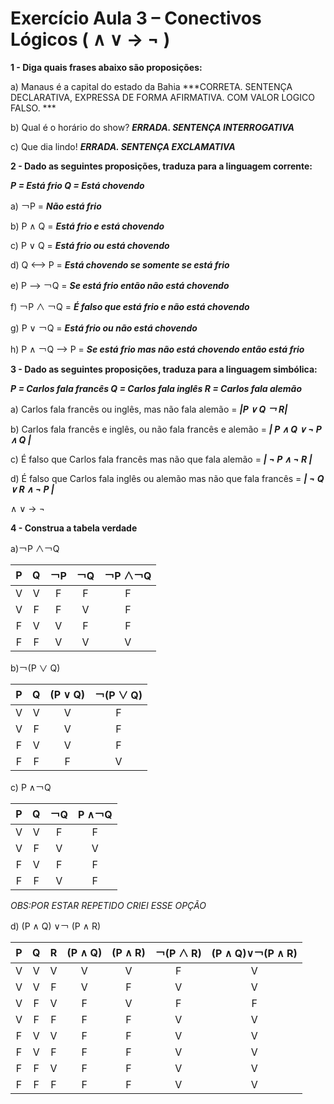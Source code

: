 # Exercício Aula 3 – Conectivos Lógicos ( ∧ ∨ → ¬ ) 


**1 - Diga quais frases abaixo são proposições:**

a) Manaus é a capital do estado da Bahia   ***CORRETA. SENTENÇA DECLARATIVA, EXPRESSA DE FORMA AFIRMATIVA. COM VALOR LOGICO FALSO. ***

b) Qual é o horário do show? ***ERRADA. SENTENÇA INTERROGATIVA***

c) Que dia lindo! ***ERRADA. SENTENÇA EXCLAMATIVA***

**2 - Dado as seguintes proposições, traduza para a linguagem corrente:**

***P = Está frio Q = Está chovendo***

a) ￢P  = ***Não está frio***

b) P ∧ Q = ***Está frio e está chovendo***

c) P ∨ Q = ***Está frio ou está chovendo***

d) Q ⟷ P = ***Está chovendo se somente se está frio***

e) P ⟶ ￢Q = ***Se está frio então não está chovendo***

f) ￢P ∧ ￢Q = ***É falso que está frio e não está chovendo***

g) P ∨ ￢Q = ***Está frio ou não está chovendo***

h) P ∧ ￢Q ⟶ P = ***Se está frio mas não está chovendo então está frio***

**3 - Dado as seguintes proposições, traduza para a linguagem simbólica:**

***P = Carlos fala francês Q = Carlos fala inglês R = Carlos fala alemão***

a) Carlos fala francês ou inglês, mas não fala alemão =
***|P ∨ Q ￢ R|***

b) Carlos fala francês e inglês, ou não fala francês e alemão = ***| P ∧ Q ∨ ¬ P ∧ Q |***

c) É falso que Carlos fala francês mas não que fala alemão = ***| ¬ P ∧ ¬ R |***

d) É falso que Carlos fala inglês ou alemão mas não que fala francês = ***| ¬ Q ∨ R ∧ ¬ P |***


∧ ∨ → ¬ 



**4 - Construa a tabela verdade**

a)￢P ∧￢Q 

|  P  |  Q  | ￢P | ￢Q | ￢P ∧￢Q | 
|:---:|:---:|:---:|:---:|  :---:  | 
|  V  |  V  |  F  |  F  |    F    |   
|  V  |  F  |  F  |  V  |    F    |   
|  F  |  V  |  V  |  F  |    F    |    
|  F  |  F  |  V  |  V  |    V    |   



b)￢(P ∨ Q)

|  P  |  Q  | (P ∨ Q) |  ￢(P ∨ Q) | 
|:---:|:---:|  :---:  |    :---:   | 
|  V  |  V  |    V    |      F     |   
|  V  |  F  |    V    |      F     |   
|  F  |  V  |    V    |      F     |    
|  F  |  F  |    F    |      V     |   



c) P ∧￢Q 

|  P  |  Q  | ￢Q |   P ∧￢Q  | 
|:---:|:---:|:---:|   :---:  | 
|  V  |  V  |  F  |     F    |   
|  V  |  F  |  V  |     V    |   
|  F  |  V  |  F  |     F    |    
|  F  |  F  |  V  |     F    | 

*OBS:POR ESTAR REPETIDO CRIEI ESSE OPÇÃO*

d) (P ∧ Q) ∨￢ (P ∧ R)

|  P  |  Q  |  R  | (P ∧ Q) | (P ∧ R) | ￢(P ∧ R) | (P ∧ Q)∨￢(P ∧ R)|
|:---:|:---:|:---:|  :---:  |  :---:  |   :---:   |       :---:      |
|  V  |  V  |  V  |    V    |    V    |     F     |         V        |
|  V  |  V  |  F  |    V    |    F    |     V     |         V        |
|  V  |  F  |  V  |    F    |    V    |     F     |         F        |
|  V  |  F  |  F  |    F    |    F    |     V     |         V        |
|  F  |  V  |  V  |    F    |    F    |     V     |         V        |
|  F  |  V  |  F  |    F    |    F    |     V     |         V        |
|  F  |  F  |  V  |    F    |    F    |     V     |         V        |
|  F  |  F  |  F  |    F    |    F    |     V     |         V        |


    